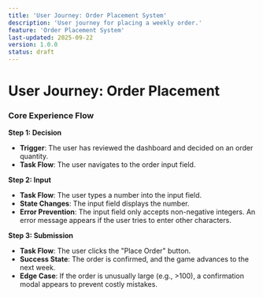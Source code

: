 ```yaml
---
title: 'User Journey: Order Placement System'
description: 'User journey for placing a weekly order.'
feature: 'Order Placement System'
last-updated: 2025-09-22
version: 1.0.0
status: draft
---
```


# User Journey: Order Placement

### Core Experience Flow

**Step 1: Decision**
- **Trigger**: The user has reviewed the dashboard and decided on an order quantity.
- **Task Flow**: The user navigates to the order input field.

**Step 2: Input**
- **Task Flow**: The user types a number into the input field.
- **State Changes**: The input field displays the number.
- **Error Prevention**: The input field only accepts non-negative integers. An error message appears if the user tries to enter other characters.

**Step 3: Submission**
- **Task Flow**: The user clicks the "Place Order" button.
- **Success State**: The order is confirmed, and the game advances to the next week.
- **Edge Case**: If the order is unusually large (e.g., >100), a confirmation modal appears to prevent costly mistakes.
